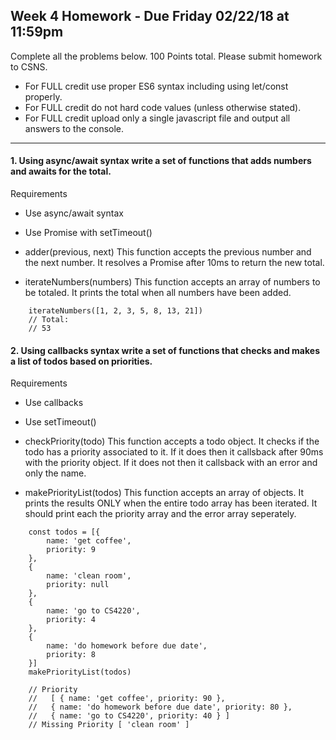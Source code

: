 ## Week 4 Homework - Due Friday 02/22/18 at 11:59pm
Complete all the problems below. 100 Points total. Please submit homework to CSNS.

- For FULL credit use proper ES6 syntax including using let/const properly.
- For FULL credit do not hard code values (unless otherwise stated).
- For FULL credit upload only a single javascript file and output all answers to the console.

---

#### 1. Using async/await syntax write a set of functions that adds numbers and awaits for the total.
Requirements
- Use async/await syntax
- Use Promise with setTimeout()
- adder(previous, next)
This function accepts the previous number and the next number. It resolves a Promise after 10ms to return the new total.

- iterateNumbers(numbers)
This function accepts an array of numbers to be totaled.  It prints the total when all numbers have been added.

```
    iterateNumbers([1, 2, 3, 5, 8, 13, 21])
    // Total:
    // 53
```

#### 2. Using callbacks syntax write a set of functions that checks and makes a list of todos based on priorities.
Requirements
- Use callbacks
- Use setTimeout()

- checkPriority(todo)
This function accepts a todo object. It checks if the todo has a priority associated to it.
If it does then it callsback after 90ms with the priority object.
If it does not then it callsback with an error and only the name.

- makePriorityList(todos)
This function accepts an array of objects.  It prints the results ONLY when the entire todo array has been iterated.
It should print each the priority array and the error array seperately.

```
    const todos = [{
        name: 'get coffee',
        priority: 9
    },
    {
        name: 'clean room',
        priority: null
    },
    {
        name: 'go to CS4220',
        priority: 4
    },
    {
        name: 'do homework before due date',
        priority: 8
    }]
    makePriorityList(todos)

    // Priority
    //   [ { name: 'get coffee', priority: 90 },
    //   { name: 'do homework before due date', priority: 80 },
    //   { name: 'go to CS4220', priority: 40 } ]
    // Missing Priority [ 'clean room' ]
```